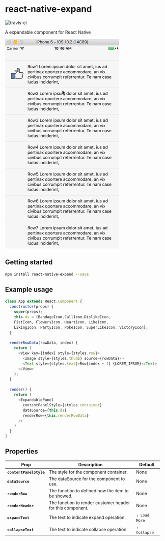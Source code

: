 # react-native-expand

![travis-ci](https://travis-ci.org/hejiaji/react-native-expand.svg?branch=master)


A expandable component for React Native

![image](Example/images/demo.gif)

## Getting started
```bash
npm install react-native-expand --save
```

## Example usage

```javascript
class App extends React.Component {
  constructor(props) {
    super(props);
    this.ds = [BandageIcon,CallIcon,DislikeIcon,
    FistIcon, FlowersIcon, HeartIcon, LikeIcon,
    LikingIcon, PartyIcon, PokeIcon, SuperLikeIcon, VictoryIcon];
  }

  renderRowData(rowData, index) {
    return (
      <View key={index} style={styles.row}>
        <Image style={styles.thumb} source={rowData}/>
        <Text style={styles.text}>Row{index + 1} {LOREM_IPSUM}</Text>
      </View>
    );
  }

  render() {
    return (
      <ExpandablePanel
        contentPanelStyle={styles.container}
        dataSource={this.ds}
        renderRow={this.renderRowData}
      />
    )
  }
}
```

## Properties

| Prop | Description | Default |
|---|---|---|
|**`contentPanelStyle`**|The style for the component container.|None|
|**`dataSource`**|The dataSource for the component to use.| None |
|**`renderRow`**|The function to defined how the item to be showed.|None|
|**`renderHeader`**|The function to render customer header for this component.|None|
|**`expandText `**|The text to indicate expand operation.|`↓ Load More`|
|**`collapseText `**|The text to indicate collapse operation.|`↑ Collapse`|